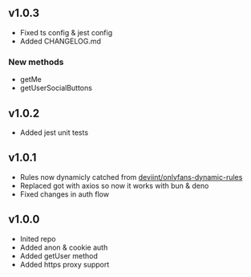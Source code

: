 ## v1.0.3
- Fixed ts config & jest config
- Added CHANGELOG.md
### New methods
- getMe
- getUserSocialButtons
## v1.0.2
- Added jest unit tests
## v1.0.1
- Rules now dynamicly catched from [deviint/onlyfans-dynamic-rules](https://github.com/deviint/onlyfans-dynamic-rules)
- Replaced got with axios so now it works with bun & deno
- Fixed changes in auth flow
## v1.0.0
- Inited repo
- Added anon & cookie auth
- Added getUser method
- Added https proxy support